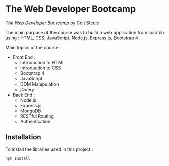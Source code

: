 # The Web Developer Bootcamp
*The Web Developer Bootcamp* by Colt Steele

The main purpose of the course was to build a web application from scratch using : HTML, CSS, JavaScript, Node.js, Express.js, Bootstrap 4


 Main topics of the course:
 - Front End :
	 - Introduction to HTML
	 - Introduction to CSS 
	 - Bootstrap 4 
	 - JavaScript
	 - DOM Manipulation
	 - jQuery
 - Back End :
	 - Node.js
	 - Express.js
	 - MongoDB
	 - RESTful Routing
	 - Authentication



## Installation
To install the libraries used in this project :

	npm install 
